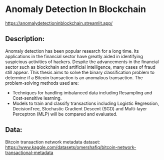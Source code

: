 # Anomaly Detection In Blockchain
https://anomalydetectioninblockchain.streamlit.app/

## Description: 
Anomaly detection has been popular research for a long time. Its applications in the financial sector have greatly aided in identifying suspicious activities of hackers. Despite the advancements in the financial sector such as blockchain and artificial intelligence, many cases of fraud still appear.
This thesis aims to solve the binary classification problem to determine if a Bitcoin transaction is an anomalous transaction. The problem-solving methods used are:
- Techniques for handling imbalanced data including Resampling and Cost-sensitive learning.
- Models to train and classify transactions including Logistic Regression, DecisionTree, Stochastic Gradient Descent (SGD) and Multi-layer Perceptron (MLP) will be compared and evaluated.


## Data: 
Bitcoin transaction network metadata dataset: https://www.kaggle.com/datasets/omershafiq/bitcoin-network-transactional-metadata
